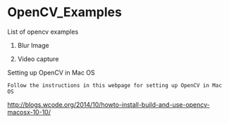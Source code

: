# OpenCV_Examples
List of opencv examples

1) Blur Image

2) Video capture


Setting up OpenCV in Mac OS

	Follow the instructions in this webpage for setting up OpenCV in Mac OS

http://blogs.wcode.org/2014/10/howto-install-build-and-use-opencv-macosx-10-10/
